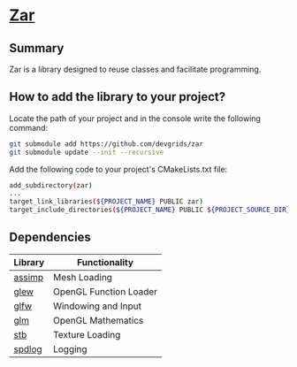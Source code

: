 # [Zar](https://github.com/devgrids/zar)

## Summary
Zar is a library designed to reuse classes and facilitate programming.
## How to add the library to your project?
Locate the path of your project and in the console write the following command:
```bash
git submodule add https://github.com/devgrids/zar
git submodule update --init --recursive
```
Add the following code to your project's CMakeLists.txt file:
```bash
add_subdirectory(zar)
...
target_link_libraries(${PROJECT_NAME} PUBLIC zar)
target_include_directories(${PROJECT_NAME} PUBLIC ${PROJECT_SOURCE_DIR}/zar)
```

## Dependencies

Library                                                | Functionality            |
------------------------------------------------------ |--------------------------|
[assimp](https://github.com/assimp/assimp)             | Mesh Loading             |
[glew](https://github.com/nigels-com/glew)             | OpenGL Function Loader   |
[glfw](https://github.com/glfw/glfw)                   | Windowing and Input      |
[glm](https://github.com/g-truc/glm)                   | OpenGL Mathematics       |
[stb](https://github.com/nothings/stb)                 | Texture Loading          |
[spdlog](https://github.com/gabime/spdlog)             | Logging                  |
